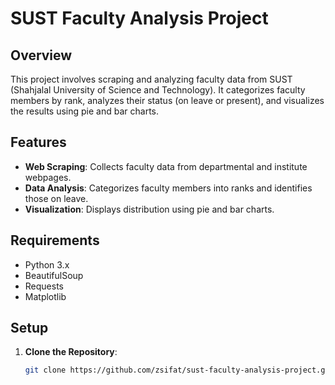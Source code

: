 # SUST Faculty Analysis Project

## Overview
This project involves scraping and analyzing faculty data from SUST (Shahjalal University of Science and Technology). It categorizes faculty members by rank, analyzes their status (on leave or present), and visualizes the results using pie and bar charts.

## Features
- **Web Scraping**: Collects faculty data from departmental and institute webpages.
- **Data Analysis**: Categorizes faculty members into ranks and identifies those on leave.
- **Visualization**: Displays distribution using pie and bar charts.

## Requirements
- Python 3.x
- BeautifulSoup
- Requests
- Matplotlib

## Setup
1. **Clone the Repository**:
   ```bash
   git clone https://github.com/zsifat/sust-faculty-analysis-project.git
